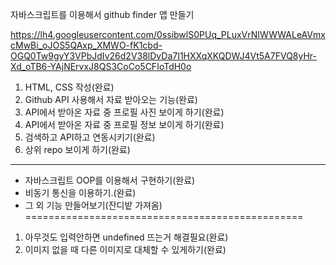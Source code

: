 자바스크립트를 이용해서 github finder 앱 만들기

https://lh4.googleusercontent.com/0ssibwlS0PUq_PLuxVrNIWWWALeAVmxcMwBi_oJOS5QAxp_XMWO-fK1cbd-OGQ0Tw9gyY3VPbJdIv26d2V38lDvDa7I1HXXqXKQDWJ4Vt5A7FVQ8yHr-Xd_oTB6-YAjNErvxJ8QS3CoCo5CFIoTdH0o

1. HTML, CSS 작성(완료)
2. Github API 사용해서 자료 받아오는 기능(완료)
3. API에서 받아온 자료 중 프로필 사진 보이게 하기(완료)
4. API에서 받아온 자료 중 프로필 정보 보이게 하기(완료)
5. 검색하고 API하고 연동시키기(완료)
6. 상위 repo 보이게 하기(완료)
------------------------------------------------
- 자바스크립트 OOP를 이용해서 구현하기(완료)
- 비동기 통신을 이용하기.(완료)
- 그 외 기능 만들어보기(잔디밭 가져옴)
================================================
1. 아무것도 입력안하면 undefined 뜨는거 해결필요(완료)
2. 이미지 없을 때 다른 이미지로 대체할 수 있게하기(완료)
